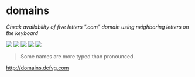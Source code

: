 domains
===

_Check availability of five letters ".com" domain using neighboring letters on the keyboard_

![](http://domains.dcfvg.com/cache/dcfgb.gif)
![](http://domains.dcfvg.com/cache/dfgbn.gif)
![](http://domains.dcfvg.com/cache/dftyg.gif)
![](http://domains.dcfvg.com/cache/drtyu.gif)
![](http://domains.dcfvg.com/cache/dftgb.gif)

> Some names are more typed than pronounced. 

http://domains.dcfvg.com

